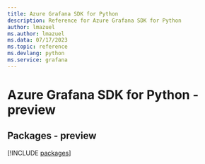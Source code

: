 ```yaml
---
title: Azure Grafana SDK for Python
description: Reference for Azure Grafana SDK for Python
author: lmazuel
ms.author: lmazuel
ms.data: 07/17/2023
ms.topic: reference
ms.devlang: python
ms.service: grafana
---
```

# Azure Grafana SDK for Python - preview
## Packages - preview
[!INCLUDE [packages](grafana-index.md)]